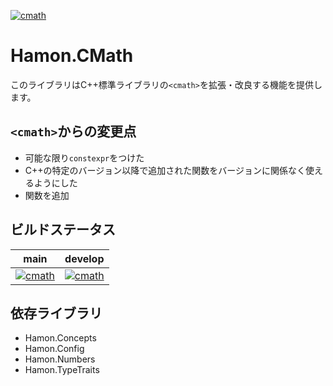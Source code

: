 ﻿[![cmath](https://github.com/shibainuudon/HamonCore/actions/workflows/cmath.yml/badge.svg)](https://github.com/shibainuudon/HamonCore/actions/workflows/cmath.yml)

# Hamon.CMath
このライブラリはC++標準ライブラリの`<cmath>`を拡張・改良する機能を提供します。

## `<cmath>`からの変更点

* 可能な限り`constexpr`をつけた
* C++の特定のバージョン以降で追加された関数をバージョンに関係なく使えるようにした
* 関数を追加

## ビルドステータス

| main | develop |
| ---- | ------- |
|[![cmath](https://github.com/shibainuudon/HamonCore/actions/workflows/cmath.yml/badge.svg?branch=main)](https://github.com/shibainuudon/HamonCore/actions/workflows/cmath.yml)|[![cmath](https://github.com/shibainuudon/HamonCore/actions/workflows/cmath.yml/badge.svg?branch=develop)](https://github.com/shibainuudon/HamonCore/actions/workflows/cmath.yml)|

## 依存ライブラリ

* Hamon.Concepts
* Hamon.Config
* Hamon.Numbers
* Hamon.TypeTraits
